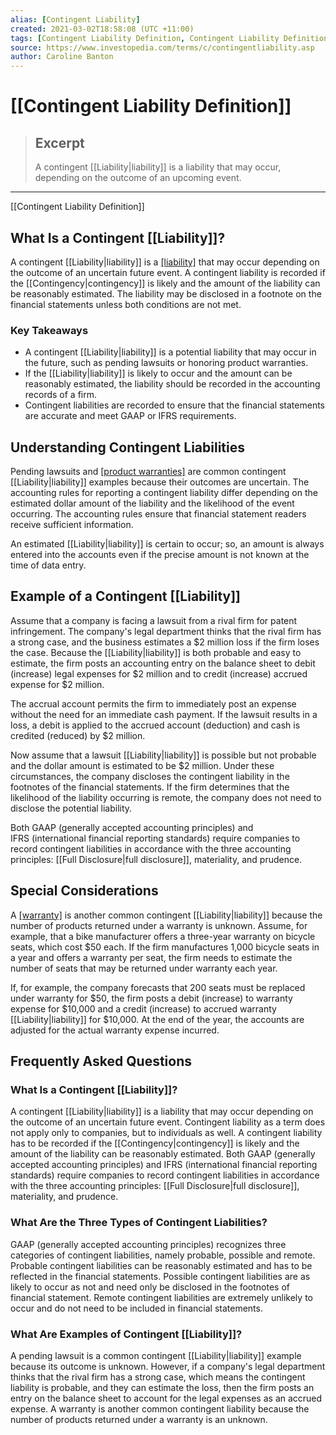 ```yaml
---
alias: [Contingent Liability]
created: 2021-03-02T18:58:08 (UTC +11:00)
tags: [Contingent Liability Definition, Contingent Liability Definition]
source: https://www.investopedia.com/terms/c/contingentliability.asp
author: Caroline Banton
---
```


# [[Contingent Liability Definition]]

> ## Excerpt
> A contingent [[Liability|liability]] is a liability that may occur, depending on the outcome of an upcoming event.

---

[[Contingent Liability Definition]]
## What Is a Contingent [[Liability]]?

A contingent [[Liability|liability]] is a [[liability]](https://www.investopedia.com/articles/investing/041213/examples-assetliability-management.asp) that may occur depending on the outcome of an uncertain future event. A contingent liability is recorded if the [[Contingency|contingency]] is likely and the amount of the liability can be reasonably estimated. The liability may be disclosed in a footnote on the financial statements unless both conditions are not met.

### Key Takeaways

-   A contingent [[Liability|liability]] is a potential liability that may occur in the future, such as pending lawsuits or honoring product warranties.
-   If the [[Liability|liability]] is likely to occur and the amount can be reasonably estimated, the liability should be recorded in the accounting records of a firm.
-   Contingent liabilities are recorded to ensure that the financial statements are accurate and meet GAAP or IFRS requirements.

## Understanding Contingent Liabilities

Pending lawsuits and [[product warranties]](https://www.investopedia.com/articles/pf/07/warranties.asp) are common contingent [[Liability|liability]] examples because their outcomes are uncertain. The accounting rules for reporting a contingent liability differ depending on the estimated dollar amount of the liability and the likelihood of the event occurring. The accounting rules ensure that financial statement readers receive sufficient information.

An estimated [[Liability|liability]] is certain to occur; so, an amount is always entered into the accounts even if the precise amount is not known at the time of data entry.

## Example of a Contingent [[Liability]]

Assume that a company is facing a lawsuit from a rival firm for patent infringement. The company's legal department thinks that the rival firm has a strong case, and the business estimates a $2 million loss if the firm loses the case. Because the [[Liability|liability]] is both probable and easy to estimate, the firm posts an accounting entry on the balance sheet to debit (increase) legal expenses for $2 million and to credit (increase) accrued expense for $2 million.

The accrual account permits the firm to immediately post an expense without the need for an immediate cash payment. If the lawsuit results in a loss, a debit is applied to the accrued account (deduction) and cash is credited (reduced) by $2 million.

Now assume that a lawsuit [[Liability|liability]] is possible but not probable and the dollar amount is estimated to be $2 million. Under these circumstances, the company discloses the contingent liability in the footnotes of the financial statements. If the firm determines that the likelihood of the liability occurring is remote, the company does not need to disclose the potential liability.

Both GAAP (generally accepted accounting principles) and IFRS (international financial reporting standards) require companies to record contingent liabilities in accordance with the three accounting principles: [[Full Disclosure|full disclosure]], materiality, and prudence.

## Special Considerations

A [[warranty]](https://www.investopedia.com/terms/w/warranty.asp) is another common contingent [[Liability|liability]] because the number of products returned under a warranty is unknown. Assume, for example, that a bike manufacturer offers a three-year warranty on bicycle seats, which cost $50 each. If the firm manufactures 1,000 bicycle seats in a year and offers a warranty per seat, the firm needs to estimate the number of seats that may be returned under warranty each year.

If, for example, the company forecasts that 200 seats must be replaced under warranty for $50, the firm posts a debit (increase) to warranty expense for $10,000 and a credit (increase) to accrued warranty [[Liability|liability]] for $10,000. At the end of the year, the accounts are adjusted for the actual warranty expense incurred.

## Frequently Asked Questions

### What Is a Contingent [[Liability]]?

A contingent [[Liability|liability]] is a liability that may occur depending on the outcome of an uncertain future event. Contingent liability as a term does not apply only to companies, but to individuals as well. A contingent liability has to be recorded if the [[Contingency|contingency]] is likely and the amount of the liability can be reasonably estimated. Both GAAP (generally accepted accounting principles) and IFRS (international financial reporting standards) require companies to record contingent liabilities in accordance with the three accounting principles: [[Full Disclosure|full disclosure]], materiality, and prudence.

### What Are the Three Types of Contingent Liabilities?

GAAP (generally accepted accounting principles) recognizes three categories of contingent liabilities, namely probable, possible and remote. Probable contingent liabilities can be reasonably estimated and has to be reflected in the financial statements. Possible contingent liabilities are as likely to occur as not and need only be disclosed in the footnotes of financial statement. Remote contingent liabilities are extremely unlikely to occur and do not need to be included in financial statements.

### What Are Examples of Contingent [[Liability]]?

A pending lawsuit is a common contingent [[Liability|liability]] example because its outcome is unknown. However, if a company's legal department thinks that the rival firm has a strong case, which means the contingent liability is probable, and they can estimate the loss, then the firm posts an entry on the balance sheet to account for the legal expenses as an accrued expense. A warranty is another common contingent liability because the number of products returned under a warranty is an unknown.
